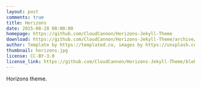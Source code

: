 ```yaml
---
layout: post
comments: true
title: Horizons
date: 2015-08-20 00:00:00
homepage: https://github.com/CloudCannon/Horizons-Jekyll-Theme
download: https://github.com/CloudCannon/Horizons-Jekyll-Theme/archive/master.zip
author: Template by https://templated.co, images by https://unsplash.com, ported by https://cloudcannon.com
thumbnail: horizons.jpg
license: CC-BY-3.0
license_link: https://github.com/CloudCannon/Horizons-Jekyll-Theme/blob/master/LICENSE.txt
---
```


Horizons theme.
